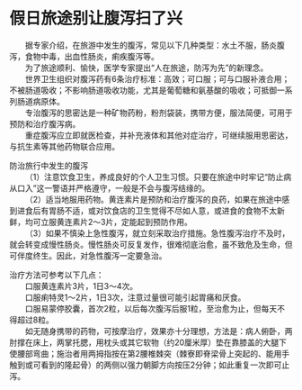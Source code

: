 # 假日旅途别让腹泻扫了兴  

&emsp;&emsp;据专家介绍，在旅游中发生的腹泻，常见以下几种类型：水土不服，肠炎腹泻，食物中毒，出血性肠炎，痢疾腹泻等。  
&emsp;&emsp;为了旅途顺利、愉快，医学专家提出“人在旅途，防泻为先”的新理念。  
&emsp;&emsp;世界卫生组织对腹泻药有6条治疗标准：高效；可口服；可与口服补液合用；不被肠道吸收；不影响肠道吸收功能，尤其是葡萄糖和氨基酸的吸收；可抵御一系列肠道病原体。  
&emsp;&emsp;专治腹泻的思密达是一种矿物药粉，粉剂袋装，携带方便，服法简便，可用于预防和治疗腹泻病。  
&emsp;&emsp;重症腹泻应立即就医检查，并补充液体和其他对症治疗，可继续服用思密达，与抗生素等其他药物联合应用。  

防治旅行中发生的腹泻  
&emsp;&emsp;（1）注意饮食卫生，养成良好的个人卫生习惯。只要在旅途中时牢记“防止病从口入”这一警语并严格遵守，一般是不会与腹泻结缘的。  
&emsp;&emsp;（2）适当地服用药物。黄连素片是预防和治疗腹泻的良药，如果在旅途中感到进食后有胃肠不适，或对饮食店的卫生觉得不尽如人意，或进食的食物不太新鲜，均可立服黄连素片2～3片，定能起到预防作用。  
&emsp;&emsp;（3）如果不慎染上急性腹泻，就立刻采取治疗措施。急性腹泻治疗不及时，就会转变成慢性肠炎。慢性肠炎可反复发作，很难彻底治愈，虽不致危及生命，但可伴度终生。因此，对急性腹泻一定要急治。  

治疗方法可参考以下几点：  
&emsp;&emsp;口服黄连素片3片，1日3～4次。  
&emsp;&emsp;口服痢特灵1～2片，1日3次，注意过量很可能引起胃痛和厌食。  
&emsp;&emsp;口服易蒙停胶囊，首次2粒，以后每次腹泻后服1粒，至治愈为止，但每天不得超过8粒。  
&emsp;&emsp;如无随身携带的药物，可按摩治疗，效果亦十分理想，方法是：病人俯卧，两肘撑在床上，两掌托腮，用枕头或其它软物（约20厘米厚）垫在靠膝盖的大腿下使腰部弯曲；施治者用两拇指按在第2腰椎棘突（棘寮即脊梁骨上突起的、能用手触到或可看到的隆起骨）的两侧以强力朝脚方向按压2分钟；如此重复一次即可止泻。  
<!-- Last processed: 2025-07-22 03:44:30 -->

